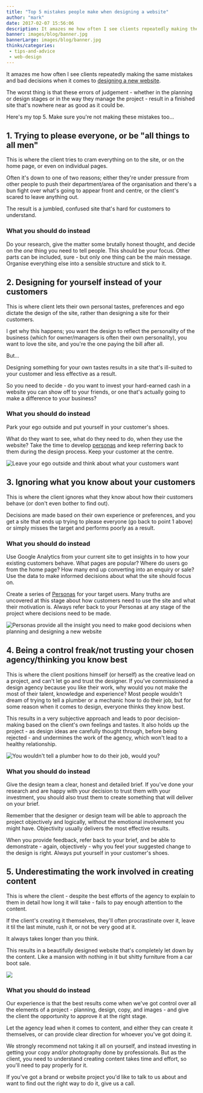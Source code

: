 ```yaml
---
title: "Top 5 mistakes people make when designing a website"
author: "mark"
date: 2017-02-07 15:56:06
description: It amazes me how often I see clients repeatedly making the same mistakes and bad decisions when it comes to designing a new website. Here's my top 5. Make sure you're not making these mistakes too...
banner: images/blog/banner.jpg
bannerLarge: images/blog/banner.jpg
thinks/categories: 
 - tips-and-advice
 - web-design
---
```


It amazes me how often I see clients repeatedly making the same mistakes and bad decisions when it comes to [designing a new website](/creates/web).

The worst thing is that these errors of judgement - whether in the planning or design stages or in the way they manage the project - result in a finished site that's nowhere near as good as it could be.

Here's my top 5. Make sure you're not making these mistakes too...

## 1. Trying to please everyone, or be "all things to all men"

This is where the client tries to cram everything on to the site, or on the home page, or even on individual pages.

Often it's down to one of two reasons; either they're under pressure from other people to push their department/area of the organisation and there's a bun fight over what's going to appear front and centre, or the client's scared to leave anything out.

The result is a jumbled, confused site that's hard for customers to understand.

### What you should do instead

Do your research, give the matter some brutally honest thought, and decide on the *one* thing you need to tell people. This should be your focus. Other parts can be included, sure - but only one thing can be the main message. Organise everything else into a sensible structure and stick to it.

## 2. Designing for yourself instead of your customers

This is where client lets their own personal tastes, preferences and ego dictate the design of the site, rather than designing a site for their customers.

I get why this happens; you want the design to reflect the personality of the business (which for owner/managers is often their own personality), you want to love the site, and you're the one paying the bill after all.

But...

Designing something for your own tastes results in a site that's ill-suited to your customer and less effective as a result.

So you need to decide - do you want to invest your hard-earned cash in a website you can show off to your friends, or one that's actually going to make a difference to your business?

### What you should do instead

Park your ego outside and put yourself in your customer's shoes.

What do they want to see, what do they need to do, when they use the website? Take the time to develop [personas](/thinks/what-are-personas/) and keep referring back to them during the design process. Keep your customer at the centre.

![](images/blog/park-your-ego-outside.jpg "Leave your ego outside and think about what your customers want")

## 3. Ignoring what you know about your customers

This is where the client ignores what they know about how their customers behave (or don't even bother to find out).

Decisions are made based on their own experience or preferences, and you get a site that ends up trying to please everyone (go back to point 1 above) or simply misses the target and performs poorly as a result.

### What you should do instead

Use Google Analytics from your current site to get insights in to how your existing customers behave. What pages are popular? Where do users go from the home page? How many end up converting into an enquiry or sale? Use the data to make informed decisions about what the site should focus on.

Create a series of [Personas](/thinks/what-are-personas/) for your target users. Many truths are uncovered at this stage about how customers need to use the site and what their motivation is. Always refer back to your Personas at any stage of the project where decisions need to be made.

![](images/blog/personas-examples.jpg "Personas provide all the insight you need to make good decisions when planning and designing a new website")

## 4. Being a control freak/not trusting your chosen agency/thinking you know best

This is where the client positions himself (or herself) as the creative lead on a project, and can't let go and trust the designer. If you've commissioned a design agency because you like their work, why would you not make the most of their talent, knowledge and experience? Most people wouldn't dream of trying to tell a plumber or a mechanic how to do their job, but for some reason when it comes to design, everyone thinks they know best.

This results in a very subjective approach and leads to poor decision-making based on the client's own feelings and tastes. It also holds up the project - as design ideas are carefully thought through, before being rejected - and undermines the work of the agency, which won't lead to a healthy relationship.

![](images/blog/plumber.jpg "You wouldn't tell a plumber how to do their job, would you?")

### What you should do instead

Give the design team a clear, honest and detailed brief. If you've done your research and are happy with your decision to trust them with your investment, you should also trust them to create something that will deliver on your brief.

Remember that the designer or design team will be able to approach the project objectively and logically, without the emotional involvement you might have. Objectivity usually delivers the most effective results.

When you provide feedback, refer back to your brief, and be able to demonstrate - again, objectively - why you feel your suggested change to the design is right. Always put yourself in your customer's shoes.

## 5. Underestimating the work involved in creating content

This is where the client - despite the best efforts of the agency to explain to them in detail how long it will take - fails to pay enough attention to the content.

If the client's creating it themselves, they'll often procrastinate over it, leave it til the last minute, rush it, or not be very good at it.

It always takes longer than you think.

This results in a beautifully designed website that's completely let down by the content. Like a mansion with nothing in it but shitty furniture from a car boot sale.

![](images/blog/old-furniture.jpg)

### What you should do instead

Our experience is that the best results come when we've got control over all the elements of a project - planning, design, copy, and images - and give the client the opportunity to approve it at the right stage.

Let the agency lead when it comes to content, and either they can create it themselves, or can provide clear direction for whoever you've got doing it.

We strongly recommend not taking it all on yourself, and instead investing in getting your copy and/or photography done by professionals. But as the client, you need to understand creating content takes time and effort, so you'll need to pay properly for it.

If you've got a brand or website project you'd like to talk to us about and want to find out the right way to do it, give us a call.


